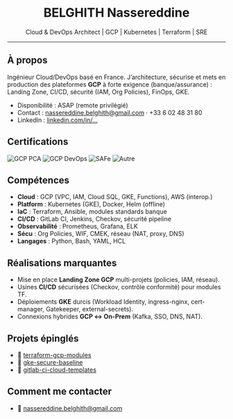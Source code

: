 <h1 align="center">BELGHITH Nassereddine</h1>
<p align="center">
Cloud & DevOps Architect | GCP | Kubernetes | Terraform | SRE
</p>

---

## À propos
Ingénieur Cloud/DevOps basé en France. J’architecture, sécurise et mets en production des plateformes **GCP** à forte exigence (banque/assurance) : Landing Zone, CI/CD, sécurité (IAM, Org Policies), FinOps, GKE.

- Disponibilité : ASAP (remote privilégié)
- Contact : nassereddine.belghith@gmail.com · +33 6 02 48 31 80
- LinkedIn : [linkedin.com/in/…](https://www.linkedin.com/in/TON-LIEN)

## Certifications
![GCP PCA](https://img.shields.io/badge/GCP-Professional_Cloud_Architect-4285F4?logo=googlecloud&logoColor=white)
![GCP DevOps](https://img.shields.io/badge/GCP-Professional_Cloud_DevOps_Engineer-4285F4?logo=googlecloud&logoColor=white)
![SAFe](https://img.shields.io/badge/Scaled_Agile-SAFe_Practitioner-2D9CDB)
![Autre](https://img.shields.io/badge/Software_Reform-Associate_003-555)

## Compétences
- **Cloud** : GCP (VPC, IAM, Cloud SQL, GKE, Functions), AWS (interop.)
- **Platform** : Kubernetes (GKE), Docker, Helm (offline)
- **IaC** : Terraform, Ansible, modules standards banque
- **CI/CD** : GitLab CI, Jenkins, Checkov, sécurité pipeline
- **Observabilité** : Prometheus, Grafana, ELK
- **Sécu** : Org Policies, WIF, CMEK, réseau (NAT, proxy, DNS)
- **Langages** : Python, Bash, YAML, HCL

## Réalisations marquantes
- Mise en place **Landing Zone GCP** multi-projets (policies, IAM, réseau).
- Usines **CI/CD** sécurisées (Checkov, contrôle conformité) pour modules TF.
- Déploiements **GKE** durcis (Workload Identity, ingress-nginx, cert-manager, Gatekeeper, external-secrets).
- Connexions hybrides **GCP ↔ On-Prem** (Kafka, SSO, DNS, NAT).

## Projets épinglés
- 🔗 [terraform-gcp-modules](https://github.com/ton-username/terraform-gcp-modules)
- 🔗 [gke-secure-baseline](https://github.com/ton-username/gke-secure-baseline)
- 🔗 [gitlab-ci-cloud-templates](https://github.com/ton-username/gitlab-ci-cloud-templates)

## Comment me contacter
- 📧 nassereddine.belghith@gmail.com
